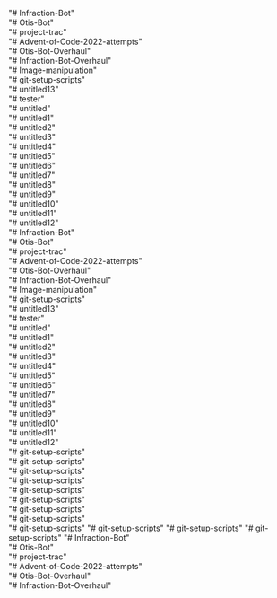 "# Infraction-Bot"  
"# Otis-Bot"  
"# project-trac"  
"# Advent-of-Code-2022-attempts"  
"# Otis-Bot-Overhaul"  
"# Infraction-Bot-Overhaul"  
"# Image-manipulation"  
"# git-setup-scripts"  
"# untitled13"  
"# tester"  
"# untitled"  
"# untitled1"  
"# untitled2"  
"# untitled3"  
"# untitled4"  
"# untitled5"  
"# untitled6"  
"# untitled7"  
"# untitled8"  
"# untitled9"  
"# untitled10"  
"# untitled11"  
"# untitled12"  
"# Infraction-Bot"  
"# Otis-Bot"  
"# project-trac"  
"# Advent-of-Code-2022-attempts"  
"# Otis-Bot-Overhaul"  
"# Infraction-Bot-Overhaul"  
"# Image-manipulation"  
"# git-setup-scripts"  
"# untitled13"  
"# tester"  
"# untitled"  
"# untitled1"  
"# untitled2"  
"# untitled3"  
"# untitled4"  
"# untitled5"  
"# untitled6"  
"# untitled7"  
"# untitled8"  
"# untitled9"  
"# untitled10"  
"# untitled11"  
"# untitled12"  
"# git-setup-scripts"  
"# git-setup-scripts"  
"# git-setup-scripts"  
"# git-setup-scripts"  
"# git-setup-scripts"  
"# git-setup-scripts"  
"# git-setup-scripts"  
"# git-setup-scripts"  
"# git-setup-scripts" 
"# git-setup-scripts" 
"# git-setup-scripts" 
"# git-setup-scripts" 
"# Infraction-Bot"  
"# Otis-Bot"  
"# project-trac"  
"# Advent-of-Code-2022-attempts"  
"# Otis-Bot-Overhaul"  
"# Infraction-Bot-Overhaul"  
